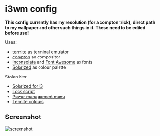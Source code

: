 # i3wm config
**This config currently has my resolution (for a compton trick), direct path to my wallpaper and other such things in it. These need to be edited before use!**

Uses:
* [termite](https://github.com/thestinger/termite) as terminal emulator
* [compton](https://github.com/chjj/compton) as compositor
* [Inconsolata](https://github.com/chjj/compton) and [Font Awesome](http://fortawesome.github.io/Font-Awesome/) as fonts
* [Solarized](http://ethanschoonover.com/solarized) as colour palette

Stolen bits:
* [Solarized for i3](http://ethanschoonover.com/solarized)
* [Lock script](http://plankenau.com/blog/post-10/gaussianlock)
* [Power management menu](https://faq.i3wm.org/question/239/how-do-i-suspendlockscreen-and-logout/?answer=1927#post-id-1927)
* [Termite colours](https://github.com/thestinger/termite/blob/master/config)

## Screenshot
![screenshot](https://github.com/Remedan/doti3/blob/master/screen.png)
